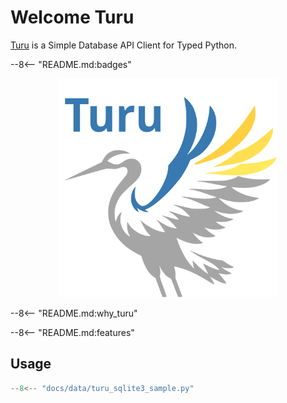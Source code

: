 # Welcome Turu

[Turu](https://github.com/yassun7010/turu-py) is a Simple Database API Client for Typed Python.

--8<-- "README.md:badges"

<p align="center">
    <img alt="logo" src="images/logo.svg" width="350" />
</p>

--8<-- "README.md:why_turu"

--8<-- "README.md:features"

## Usage

```python
--8<-- "docs/data/turu_sqlite3_sample.py"
```
